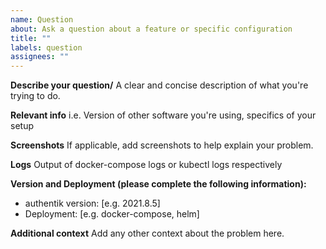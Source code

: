 ```yaml
---
name: Question
about: Ask a question about a feature or specific configuration
title: ""
labels: question
assignees: ""
---
```


**Describe your question/**
A clear and concise description of what you're trying to do.

**Relevant info**
i.e. Version of other software you're using, specifics of your setup

**Screenshots**
If applicable, add screenshots to help explain your problem.

**Logs**
Output of docker-compose logs or kubectl logs respectively

**Version and Deployment (please complete the following information):**

<!--
Notice: authentik supports installation via Docker, Kubernetes, and AWS CloudFormation only. Support is not available for other methods. For detailed installation and configuration instructions, please refer to the official documentation at https://docs.goauthentik.io/docs/install-config/.
-->


-   authentik version: [e.g. 2021.8.5]
-   Deployment: [e.g. docker-compose, helm]

**Additional context**
Add any other context about the problem here.
